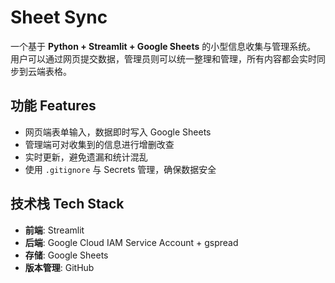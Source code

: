 # Sheet Sync

一个基于 **Python + Streamlit + Google Sheets** 的小型信息收集与管理系统。  
用户可以通过网页提交数据，管理员则可以统一整理和管理，所有内容都会实时同步到云端表格。  

## 功能 Features
- 网页端表单输入，数据即时写入 Google Sheets  
- 管理端可对收集到的信息进行增删改查  
- 实时更新，避免遗漏和统计混乱  
- 使用 `.gitignore` 与 Secrets 管理，确保数据安全  

## 技术栈 Tech Stack
- **前端**: Streamlit  
- **后端**: Google Cloud IAM Service Account + gspread  
- **存储**: Google Sheets  
- **版本管理**: GitHub  
